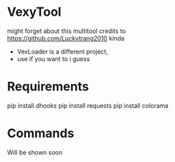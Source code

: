 # VexyTool
might forget about this multitool
credits to https://github.com/Luckytrang2010 kinda

* VexLoader is a different project,
* use if you want to i guess

# Requirements
pip install dhooks
pip install requests
pip install colorama

# Commands
Will be shown soon

